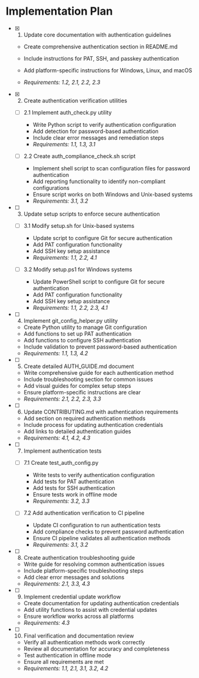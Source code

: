 # Implementation Plan

- [x] 1. Update core documentation with authentication guidelines





  - Create comprehensive authentication section in README.md


  - Include instructions for PAT, SSH, and passkey authentication


  - Add platform-specific instructions for Windows, Linux, and macOS
  - _Requirements: 1.2, 2.1, 2.2, 2.3_

- [x] 2. Create authentication verification utilities


  - [ ] 2.1 Implement auth_check.py utility
    - Write Python script to verify authentication configuration
    - Add detection for password-based authentication
    - Include clear error messages and remediation steps
    - _Requirements: 1.1, 1.3, 3.1_
  
  - [ ] 2.2 Create auth_compliance_check.sh script
    - Implement shell script to scan configuration files for password authentication
    - Add reporting functionality to identify non-compliant configurations
    - Ensure script works on both Windows and Unix-based systems
    - _Requirements: 3.1, 3.2_

- [ ] 3. Update setup scripts to enforce secure authentication
  - [ ] 3.1 Modify setup.sh for Unix-based systems
    - Update script to configure Git for secure authentication
    - Add PAT configuration functionality
    - Add SSH key setup assistance
    - _Requirements: 1.1, 2.2, 4.1_
  
  - [ ] 3.2 Modify setup.ps1 for Windows systems
    - Update PowerShell script to configure Git for secure authentication
    - Add PAT configuration functionality
    - Add SSH key setup assistance
    - _Requirements: 1.1, 2.2, 2.3, 4.1_

- [ ] 4. Implement git_config_helper.py utility
  - Create Python utility to manage Git configuration
  - Add functions to set up PAT authentication
  - Add functions to configure SSH authentication
  - Include validation to prevent password-based authentication
  - _Requirements: 1.1, 1.3, 4.2_

- [ ] 5. Create detailed AUTH_GUIDE.md document
  - Write comprehensive guide for each authentication method
  - Include troubleshooting section for common issues
  - Add visual guides for complex setup steps
  - Ensure platform-specific instructions are clear
  - _Requirements: 2.1, 2.2, 2.3, 3.3_

- [ ] 6. Update CONTRIBUTING.md with authentication requirements
  - Add section on required authentication methods
  - Include process for updating authentication credentials
  - Add links to detailed authentication guides
  - _Requirements: 4.1, 4.2, 4.3_

- [ ] 7. Implement authentication tests
  - [ ] 7.1 Create test_auth_config.py
    - Write tests to verify authentication configuration
    - Add tests for PAT authentication
    - Add tests for SSH authentication
    - Ensure tests work in offline mode
    - _Requirements: 3.2, 3.3_
  
  - [ ] 7.2 Add authentication verification to CI pipeline
    - Update CI configuration to run authentication tests
    - Add compliance checks to prevent password authentication
    - Ensure CI pipeline validates all authentication methods
    - _Requirements: 3.1, 3.2_

- [ ] 8. Create authentication troubleshooting guide
  - Write guide for resolving common authentication issues
  - Include platform-specific troubleshooting steps
  - Add clear error messages and solutions
  - _Requirements: 2.1, 3.3, 4.3_

- [ ] 9. Implement credential update workflow
  - Create documentation for updating authentication credentials
  - Add utility functions to assist with credential updates
  - Ensure workflow works across all platforms
  - _Requirements: 4.3_

- [ ] 10. Final verification and documentation review
  - Verify all authentication methods work correctly
  - Review all documentation for accuracy and completeness
  - Test authentication in offline mode
  - Ensure all requirements are met
  - _Requirements: 1.1, 2.1, 3.1, 3.2, 4.2_